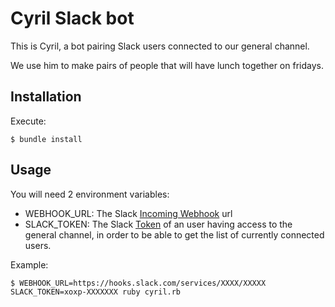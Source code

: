 # Cyril Slack bot

This is Cyril, a bot pairing Slack users connected to our general channel.

We use him to make pairs of people that will have lunch together on fridays.

## Installation

Execute:

	$ bundle install

## Usage

You will need 2 environment variables:

* WEBHOOK\_URL: The Slack [Incoming Webhook](https://api.slack.com/incoming-webhooks) url
* SLACK\_TOKEN: The Slack [Token](https://api.slack.com/web) of an user having access to
the general channel, in order to be able to get the list of currently connected users.

Example:

	$ WEBHOOK_URL=https://hooks.slack.com/services/XXXX/XXXXX SLACK_TOKEN=xoxp-XXXXXXX ruby cyril.rb

